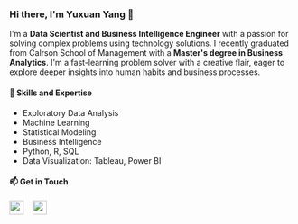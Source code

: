 ### Hi there, I'm Yuxuan Yang 👋
I'm a **Data Scientist and Business Intelligence Engineer** with a passion for solving complex problems using technology solutions. I recently graduated from Calrson School of Management with a **Master's degree in Business Analytics**. I'm a fast-learning problem solver with a creative flair, eager to explore deeper insights into human habits and business processes.

#### 🚀 Skills and Expertise
- Exploratory Data Analysis               
- Machine Learning
- Statistical Modeling
- Business Intelligence
- Python, R, SQL 
- Data Visualization: Tableau, Power BI

#### 📫 Get in Touch
<p align="left">
  <a href="https://www.linkedin.com/in/yuxuan-yang-5a28311a6/"><img src="https://img.shields.io/badge/LinkedIn--_.svg?style=social&logo=linkedin&color=0077B5" height="25"></a>&nbsp;&nbsp;&nbsp;
  <a href="mailto:yangyx318@gmail.com"><img src="https://img.shields.io/badge/Gmail--_.svg?style=social&logo=gmail&color=D14836" height="25"></a>
</p>

<!--
**yangyx318/yangyx318** is a ✨ _special_ ✨ repository because its `README.md` (this file) appears on your GitHub profile.

Here are some ideas to get you started:

- 🔭 I’m currently working on ...
- 🌱 I’m currently learning ...
- 👯 I’m looking to collaborate on ...
- 🤔 I’m looking for help with ...
- 💬 Ask me about ...
- 📫 How to reach me: ...
- 😄 Pronouns: ...
- ⚡ Fun fact: ...
-->
